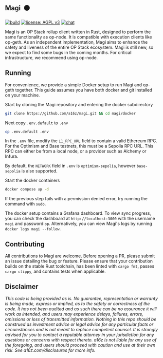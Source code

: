 ## Magi &nbsp;🟠

[![build](https://github.com/a16z/magi/actions/workflows/test.yml/badge.svg)](https://github.com/a16z/magi/actions/workflows/test.yml) [![license: AGPL v3](https://img.shields.io/badge/License-AGPL_v3-blue.svg)](https://opensource.org/license/agpl-v3/) [![chat](https://img.shields.io/badge/chat-telegram-blue)](https://t.me/+6zrIsnaLO0hjNmZh)

Magi is an OP Stack rollup client written in Rust, designed to perform the same functionality as op-node. It is compatible with execution clients like op-geth. As an independent implementation, Magi aims to enhance the safety and liveness of the entire OP Stack ecosystem. Magi is still new, so we expect to find some bugs in the coming months. For critical infrastructure, we recommend using op-node.

## Running

For convenience, we provide a simple Docker setup to run Magi and op-geth together. This guide assumes you have both docker and git installed on your machine.

Start by cloning the Magi repository and entering the docker subdirectory
```sh
git clone https://github.com/a16z/magi.git && cd magi/docker
```

Next copy `.env.default` to `.env`
```sh
cp .env.default .env
```

In the `.env` file, modify the `L1_RPC_URL` field to contain a valid Ethereum RPC. For the Optimism and Base testnets, this must be a Sepolia RPC URL. This RPC can either be from a local node, or a provider such as Alchemy or Infura. 

By default, the `NETWORK` field in `.env` is `optimism-sepolia`, however `base-sepolia` is also supported.

Start the docker containers
```sh
docker compose up -d
```

If the previous step fails with a permission denied error, try running the command with `sudo`.

The docker setup contains a Grafana dashboard. To view sync progress, you can check the dashboard at `http://localhost:3000` with the username `magi` and password `op`. Alternatively, you can view Magi's logs by running `docker logs magi --follow`.

## Contributing

All contributions to Magi are welcome. Before opening a PR, please submit an issue detailing the bug or feature. Please ensure that your contribution builds on the stable Rust toolchain, has been linted with `cargo fmt`, passes `cargo clippy`, and contains tests when applicable.

## Disclaimer

_This code is being provided as is. No guarantee, representation or warranty is being made, express or implied, as to the safety or correctness of the code. It has not been audited and as such there can be no assurance it will work as intended, and users may experience delays, failures, errors, omissions or loss of transmitted information. Nothing in this repo should be construed as investment advice or legal advice for any particular facts or circumstances and is not meant to replace competent counsel. It is strongly advised for you to contact a reputable attorney in your jurisdiction for any questions or concerns with respect thereto. a16z is not liable for any use of the foregoing, and users should proceed with caution and use at their own risk. See a16z.com/disclosures for more info._
